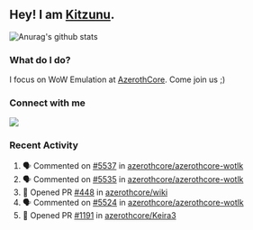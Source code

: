 ## Hey! I am [Kitzunu](https://Github.com/Kitzunu).

![Anurag's github stats](https://github-readme-stats.kitzunu.vercel.app/api?username=Kitzunu&show_icons=true)

### What do I do?

I focus on WoW Emulation at [AzerothCore](https://Github.com/AzerothCore). Come join us ;)

### Connect with me
[![](https://img.shields.io/badge/AzerothCore%20Discord-Connect%20with%20me!-green)](https://discord.com/invite/gkt4y2x)

### Recent Activity

<!--START_SECTION:activity-->
1. 🗣 Commented on [#5537](https://github.com/azerothcore/azerothcore-wotlk/issues/5537) in [azerothcore/azerothcore-wotlk](https://github.com/azerothcore/azerothcore-wotlk)
2. 🗣 Commented on [#5535](https://github.com/azerothcore/azerothcore-wotlk/issues/5535) in [azerothcore/azerothcore-wotlk](https://github.com/azerothcore/azerothcore-wotlk)
3. 💪 Opened PR [#448](https://github.com/azerothcore/wiki/pull/448) in [azerothcore/wiki](https://github.com/azerothcore/wiki)
4. 🗣 Commented on [#5524](https://github.com/azerothcore/azerothcore-wotlk/issues/5524) in [azerothcore/azerothcore-wotlk](https://github.com/azerothcore/azerothcore-wotlk)
5. 💪 Opened PR [#1191](https://github.com/azerothcore/Keira3/pull/1191) in [azerothcore/Keira3](https://github.com/azerothcore/Keira3)
<!--END_SECTION:activity-->
